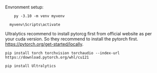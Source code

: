 Envronment setup:

    	py -3.10 -m venv myvenv
	
      myvenv\Scripts\activate
	
Ultralytics recommend to install pytorcg first from official website as per your cuda version. So they recommend to install the pytorch first.  https://pytorch.org/get-started/locally.

    pip install torch torchvision torchaudio --index-url https://download.pytorch.org/whl/cu121
    
  	pip install Ultralytics
